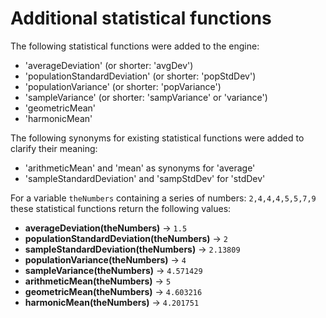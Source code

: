 # Additional statistical functions
The following statistical functions were added to the engine:
* 'averageDeviation' (or shorter: 'avgDev')
* 'populationStandardDeviation' (or shorter: 'popStdDev')
* 'populationVariance' (or shorter: 'popVariance')
* 'sampleVariance' (or shorter: 'sampVariance' or 'variance')
* 'geometricMean'
* 'harmonicMean'

The following synonyms for existing statistical functions were added to clarify their meaning:
* 'arithmeticMean' and 'mean' as synonyms for 'average'
* 'sampleStandardDeviation' and 'sampStdDev' for 'stdDev'

For a variable `theNumbers` containing a series of numbers:
`2,4,4,4,5,5,7,9`
these statistical functions return the following values:
* **averageDeviation(theNumbers)** -> `1.5`
* **populationStandardDeviation(theNumbers)** -> `2`
* **sampleStandardDeviation(theNumbers)** -> `2.13809`
* **populationVariance(theNumbers)** -> `4`
* **sampleVariance(theNumbers)** -> `4.571429`
* **arithmeticMean(theNumbers)** -> `5`
* **geometricMean(theNumbers)** -> `4.603216`
* **harmonicMean(theNumbers)** -> `4.201751`
